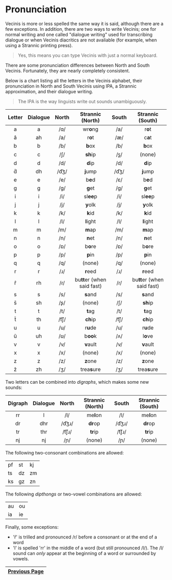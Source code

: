 # Pronunciation

Vecinis is more or less spelled the same way it is said, although there are a few exceptions. In addition, there are two ways to write Vecinis; one for normal writing and one called "dialogue writing" used for transcribing dialogue or when Vecinis diacritics are not avaliable (for example, when using a Strannic printing press).

> Yes, this means you can type Vecinis with just a normal keyboard.

There are some pronunciation differences between North and South Vecinis. Fortunately, they are nearly completely consistent.

Below is a chart listing all the letters in the Vecinis alphabet, their pronunciation in North and South Vecinis using IPA, a Strannic approximation, and their dialogue writing.

> The IPA is the way linguists write out sounds unambiguously.

Letter|Dialogue|North|Strannic (North)|South|Strannic (South)
:---:|:---:|:---:|:---:|:---:|:---:
a|a|/ɑ/|wr**o**ng|/a/|r**o**t
â|ah|/a/|r**o**t|/æ/|c**a**t
b|b|/b/|**b**ox|/b/|**b**ox
c|c|/ʃ/|**sh**ip|/s̪/|(none)
d|d|/d/|**d**ip|/d/|**d**ip
d̄|dh|/d͡ʒ/|**j**ump|/d͡ʒ/|**j**ump
e|e|/e/|b**e**d|/ɛ/|b**e**d
g|g|/g/|**g**et|/g/|**g**et
i|i|/i/|sl**ee**p|/i/|sl**ee**p
j|j|/j/|**y**olk|/j/|**y**olk
k|k|/k/|**k**id|/k/|**k**id
l|l|/l/|**l**ight|/l/|**l**ight
m|m|/m/|**m**ap|/m/|**m**ap
n|n|/n/|**n**et|/n/|**n**et
o|o|/ɒ/|b**o**re|/ɒ/|b**o**re
p|p|/p/|**p**in|/p/|**p**in
q|q|/q/|(none)|/q/|(none)
r|r|/ɹ/|**r**eed|/ɹ/|**r**eed
r̂|rh|/ɾ/|bu**tt**er (when said fast)|/ɾ/|bu**tt**er (when said fast)
s|s|/s/|**s**and|/s/|**s**and
s̄|sh|/ʂ/|(none)|/ʃ/|**sh**ip
t|t|/t/|**t**ag|/t/|**t**ag
t̄|th|/t͡ʃ/|**ch**ip|/t͡ʃ/|**ch**ip
u|u|/u/|r**u**de|/u/|r**u**de
û|uh|/ʊ/|b**oo**k|/ʌ/|l**o**ve
v|v|/v/|**v**ault|/v/|**v**ault
x|x|/x/|(none)|/x/|(none)
z|z|/z/|**z**one|/z/|**z**one
z̄|zh|/ʒ/|trea**s**ure|/ʒ/|trea**s**ure

Two letters can be combined into *digraphs*, which makes some new sounds:

Digraph|Dialogue|North|Strannic (North)|South|Strannic (South)
:---:|:---:|:---:|:---:|:---:|:---:
rr|l|/l/|me**l**on|/l/|me**l**on
dr|dhr|/d͡ʒɹ/|**dr**op|/d͡ʒɹ/|**dr**op
tr|thr|/t͡ʃɹ/|**tr**ip|/t͡ʃɹ/|**tr**ip
nj|nj|/ɲ/|(none)|/ɲ/|(none)

The following two-consonant combinations are allowed:
<table>
    <tr>
        <td>pf</td><td>st</td><td>kj</td>
    </tr><tr>
        <td>ts</td><td>dz</td><td>zm</td>
    </tr><tr>
        <td>ks</td><td>gz</td><td>zn</td>
    </tr>
</table>

The following *dipthongs* or two-vowel combinations are allowed:
<table>
    <tr>
        <td>au</td><td>ou</td>
    </tr><tr>
        <td>ia</td><td>ie</td>
    </tr>
</table>

Finally, some exceptions:
* 'r̂' is trilled and pronounced /r/ before a consonant or at the end of a word
* 'l' is spelled 'rr' in the middle of a word (but still pronounced /l/). The /l/ sound can *only* appear at the beginning of a word or surrounded by vowels.

|[Previous Page](0-Intro.md)|
|---|